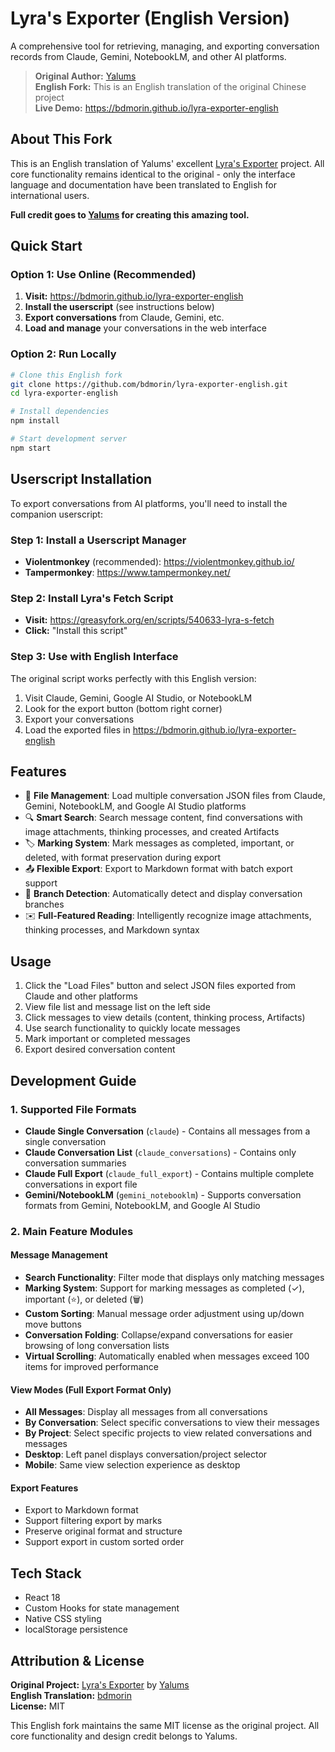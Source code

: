# Lyra's Exporter (English Version)

A comprehensive tool for retrieving, managing, and exporting conversation records from Claude, Gemini, NotebookLM, and other AI platforms.

> **Original Author:** [Yalums](https://github.com/Yalums/lyra-exporter)  
> **English Fork:** This is an English translation of the original Chinese project  
> **Live Demo:** https://bdmorin.github.io/lyra-exporter-english

## About This Fork

This is an English translation of Yalums' excellent [Lyra's Exporter](https://github.com/Yalums/lyra-exporter) project. All core functionality remains identical to the original - only the interface language and documentation have been translated to English for international users.

**Full credit goes to [Yalums](https://github.com/Yalums) for creating this amazing tool.**

## Quick Start

### Option 1: Use Online (Recommended)
1. **Visit:** https://bdmorin.github.io/lyra-exporter-english
2. **Install the userscript** (see instructions below)
3. **Export conversations** from Claude, Gemini, etc.
4. **Load and manage** your conversations in the web interface

### Option 2: Run Locally
```bash
# Clone this English fork
git clone https://github.com/bdmorin/lyra-exporter-english.git
cd lyra-exporter-english

# Install dependencies
npm install

# Start development server
npm start
```

## Userscript Installation

To export conversations from AI platforms, you'll need to install the companion userscript:

### Step 1: Install a Userscript Manager
- **Violentmonkey** (recommended): https://violentmonkey.github.io/
- **Tampermonkey**: https://www.tampermonkey.net/

### Step 2: Install Lyra's Fetch Script
- **Visit:** https://greasyfork.org/en/scripts/540633-lyra-s-fetch
- **Click:** "Install this script"

### Step 3: Use with English Interface
The original script works perfectly with this English version:
1. Visit Claude, Gemini, Google AI Studio, or NotebookLM
2. Look for the export button (bottom right corner)
3. Export your conversations
4. Load the exported files in https://bdmorin.github.io/lyra-exporter-english

## Features

- 📁 **File Management**: Load multiple conversation JSON files from Claude, Gemini, NotebookLM, and Google AI Studio platforms
- 🔍 **Smart Search**: Search message content, find conversations with image attachments, thinking processes, and created Artifacts
- 🏷️ **Marking System**: Mark messages as completed, important, or deleted, with format preservation during export
- 📤 **Flexible Export**: Export to Markdown format with batch export support
- 🌳 **Branch Detection**: Automatically detect and display conversation branches
- ✉️  **Full-Featured Reading**: Intelligently recognize image attachments, thinking processes, and Markdown syntax

## Usage

1. Click the "Load Files" button and select JSON files exported from Claude and other platforms
2. View file list and message list on the left side
3. Click messages to view details (content, thinking process, Artifacts)
4. Use search functionality to quickly locate messages
5. Mark important or completed messages
6. Export desired conversation content

## Development Guide

### 1. Supported File Formats

- **Claude Single Conversation** (`claude`) - Contains all messages from a single conversation
- **Claude Conversation List** (`claude_conversations`) - Contains only conversation summaries
- **Claude Full Export** (`claude_full_export`) - Contains multiple complete conversations in export file
- **Gemini/NotebookLM** (`gemini_notebooklm`) - Supports conversation formats from Gemini, NotebookLM, and Google AI Studio

### 2. Main Feature Modules

#### Message Management

- **Search Functionality**: Filter mode that displays only matching messages
- **Marking System**: Support for marking messages as completed (✓), important (⭐), or deleted (🗑️)
- **Custom Sorting**: Manual message order adjustment using up/down move buttons
- **Conversation Folding**: Collapse/expand conversations for easier browsing of long conversation lists
- **Virtual Scrolling**: Automatically enabled when messages exceed 100 items for improved performance

#### View Modes (Full Export Format Only)

- **All Messages**: Display all messages from all conversations
- **By Conversation**: Select specific conversations to view their messages
- **By Project**: Select specific projects to view related conversations and messages
- **Desktop**: Left panel displays conversation/project selector
- **Mobile**: Same view selection experience as desktop

#### Export Features

- Export to Markdown format
- Support filtering export by marks
- Preserve original format and structure
- Support export in custom sorted order

## Tech Stack

- React 18
- Custom Hooks for state management
- Native CSS styling
- localStorage persistence

## Attribution & License

**Original Project:** [Lyra's Exporter](https://github.com/Yalums/lyra-exporter) by [Yalums](https://github.com/Yalums)  
**English Translation:** [bdmorin](https://github.com/bdmorin)  
**License:** MIT

This English fork maintains the same MIT license as the original project. All core functionality and design credit belongs to Yalums.